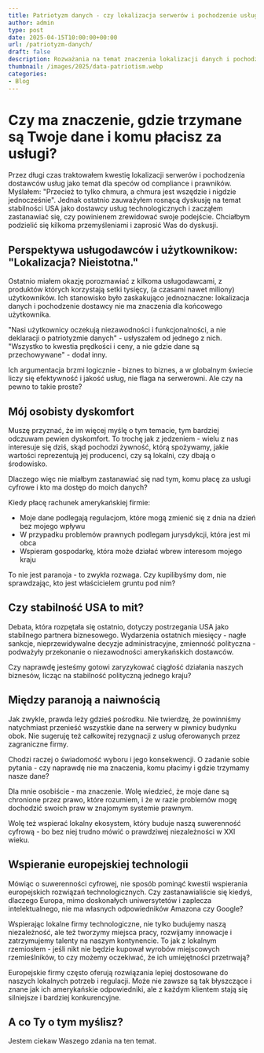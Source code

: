 ```yaml
---
title: Patriotyzm danych - czy lokalizacja serwerów i pochodzenie usługodawców ma znaczenie?
author: admin
type: post
date: 2025-04-15T10:00:00+00:00
url: /patriotyzm-danych/
draft: false
description: Rozważania na temat znaczenia lokalizacji danych i pochodzenia dostawców usług w kontekście stabilności i niezależności technologicznej. Czy powinniśmy bardziej świadomie wybierać dostawców usług IT?
thumbnail: /images/2025/data-patriotism.webp
categories:
- Blog
---
```


# Czy ma znaczenie, gdzie trzymane są Twoje dane i komu płacisz za usługi?

Przez długi czas traktowałem kwestię lokalizacji serwerów i pochodzenia dostawców usług jako temat dla speców od compliance i prawników. Myślałem: "Przecież to tylko chmura, a chmura jest wszędzie i nigdzie jednocześnie". Jednak ostatnio zauważyłem rosnącą dyskusję na temat stabilności USA jako dostawcy usług technologicznych i zacząłem zastanawiać się, czy powinienem zrewidować swoje podejście. Chciałbym podzielić się kilkoma przemyśleniami i zaprosić Was do dyskusji.

## Perspektywa usługodawców i użytkownikow: "Lokalizacja? Nieistotna."

Ostatnio miałem okazję porozmawiać z kilkoma usługodawcami, z produktów których korzystają setki tysięcy, (a czasami nawet miliony) użytkowników. Ich stanowisko było zaskakująco jednoznaczne: lokalizacja danych i pochodzenie dostawcy nie ma znaczenia dla końcowego użytkownika.

"Nasi użytkownicy oczekują niezawodności i funkcjonalności, a nie deklaracji o patriotyzmie danych" - usłyszałem od jednego z nich. "Wszystko to kwestia prędkości i ceny, a nie gdzie dane są przechowywane" - dodał inny.

Ich argumentacja brzmi logicznie - biznes to biznes, a w globalnym świecie liczy się efektywność i jakość usług, nie flaga na serwerowni. Ale czy na pewno to takie proste?

## Mój osobisty dyskomfort

Muszę przyznać, że im więcej myślę o tym temacie, tym bardziej odczuwam pewien dyskomfort. To trochę jak z jedzeniem - wielu z nas interesuje się dziś, skąd pochodzi żywność, którą spożywamy, jakie wartości reprezentują jej producenci, czy są lokalni, czy dbają o środowisko.

Dlaczego więc nie miałbym zastanawiać się nad tym, komu płacę za usługi cyfrowe i kto ma dostęp do moich danych?

Kiedy płacę rachunek amerykańskiej firmie:
- Moje dane podlegają regulacjom, które mogą zmienić się z dnia na dzień bez mojego wpływu
- W przypadku problemów prawnych podlegam jurysdykcji, która jest mi obca
- Wspieram gospodarkę, która może działać wbrew interesom mojego kraju

To nie jest paranoja - to zwykła rozwaga. Czy kupilibyśmy dom, nie sprawdzając, kto jest właścicielem gruntu pod nim?

## Czy stabilność USA to mit?

Debata, która rozpętała się ostatnio, dotyczy postrzegania USA jako stabilnego partnera biznesowego. Wydarzenia ostatnich miesięcy - nagłe sankcje, nieprzewidywalne decyzje administracyjne, zmienność polityczna - podważyły przekonanie o niezawodności amerykańskich dostawców.

Czy naprawdę jesteśmy gotowi zaryzykować ciągłość działania naszych biznesów, licząc na stabilność polityczną jednego kraju?

## Między paranoją a naiwnością

Jak zwykle, prawda leży gdzieś pośrodku. Nie twierdzę, że powinniśmy natychmiast przenieść wszystkie dane na serwery w piwnicy budynku obok. Nie sugeruję też całkowitej rezygnacji z usług oferowanych przez zagraniczne firmy.

Chodzi raczej o świadomość wyboru i jego konsekwencji. O zadanie sobie pytania - czy naprawdę nie ma znaczenia, komu płacimy i gdzie trzymamy nasze dane?

Dla mnie osobiście - ma znaczenie. Wolę wiedzieć, że moje dane są chronione przez prawo, które rozumiem, i że w razie problemów mogę dochodzić swoich praw w znajomym systemie prawnym. 

Wolę też wspierać lokalny ekosystem, który buduje naszą suwerenność cyfrową - bo bez niej trudno mówić o prawdziwej niezależności w XXI wieku.

## Wspieranie europejskiej technologii

Mówiąc o suwerenności cyfrowej, nie sposób pominąć kwestii wspierania europejskich rozwiązań technologicznych. Czy zastanawialiście się kiedyś, dlaczego Europa, mimo doskonałych uniwersytetów i zaplecza intelektualnego, nie ma własnych odpowiedników Amazona czy Google?

Wspierając lokalne firmy technologiczne, nie tylko budujemy naszą niezależność, ale też tworzymy miejsca pracy, rozwijamy innowacje i zatrzymujemy talenty na naszym kontynencie. To jak z lokalnym rzemiosłem - jeśli nikt nie będzie kupował wyrobów miejscowych rzemieślników, to czy możemy oczekiwać, że ich umiejętności przetrwają?

Europejskie firmy często oferują rozwiązania lepiej dostosowane do naszych lokalnych potrzeb i regulacji. Może nie zawsze są tak błyszczące i znane jak ich amerykańskie odpowiedniki, ale z każdym klientem stają się silniejsze i bardziej konkurencyjne.

## A co Ty o tym myślisz?

Jestem ciekaw Waszego zdania na ten temat.